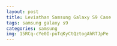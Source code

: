 ```yaml
---
layout: post
title: Leviathan Samsung Galaxy S9 Case
tags: samsung galaxy s9
categories: samsung
img: 15RCq-cYe0I-puTqKyCtQztogAhRTJpPe
---
```


